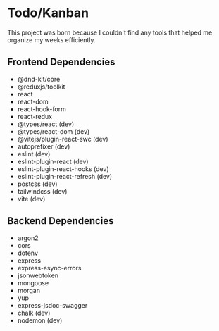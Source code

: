 # Todo/Kanban

This project was born because I couldn't find any tools that helped me organize my weeks efficiently.

## Frontend Dependencies

- @dnd-kit/core
- @reduxjs/toolkit
- react
- react-dom
- react-hook-form
- react-redux
- @types/react (dev)
- @types/react-dom (dev)
- @vitejs/plugin-react-swc (dev)
- autoprefixer (dev)
- eslint (dev)
- eslint-plugin-react (dev)
- eslint-plugin-react-hooks (dev)
- eslint-plugin-react-refresh (dev)
- postcss (dev)
- tailwindcss (dev)
- vite (dev)

## Backend Dependencies

- argon2
- cors
- dotenv
- express
- express-async-errors
- jsonwebtoken
- mongoose
- morgan
- yup
- express-jsdoc-swagger
- chalk (dev)
- nodemon (dev)